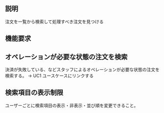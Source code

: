 ## 説明

注文を一覧から検索して処理すべき注文を見つける

## 機能要求

## オペレーションが必要な状態の注文を検索

決済が失敗している、などスタッフによるオペレーションが必要な状態の注文を検索する。
-> UC1 ユースケースにリンクする

## 検索項目の表示制限

ユーザーごとに検索項目の表示・非表示・並び順を変更できること。  
